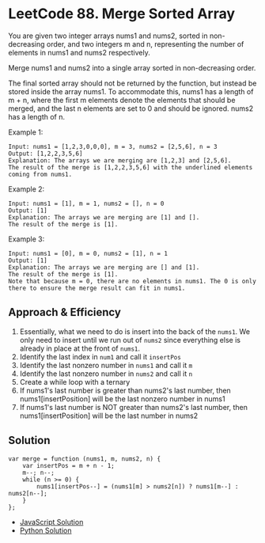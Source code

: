 # LeetCode 88. Merge Sorted Array
You are given two integer arrays nums1 and nums2, sorted in non-decreasing order, and two integers m and n, representing the number of elements in nums1 and nums2 respectively.

Merge nums1 and nums2 into a single array sorted in non-decreasing order.

The final sorted array should not be returned by the function, but instead be stored inside the array nums1. To accommodate this, nums1 has a length of m + n, where the first m elements denote the elements that should be merged, and the last n elements are set to 0 and should be ignored. nums2 has a length of n.

 
Example 1:
```
Input: nums1 = [1,2,3,0,0,0], m = 3, nums2 = [2,5,6], n = 3
Output: [1,2,2,3,5,6]
Explanation: The arrays we are merging are [1,2,3] and [2,5,6].
The result of the merge is [1,2,2,3,5,6] with the underlined elements coming from nums1.
```
Example 2:
```
Input: nums1 = [1], m = 1, nums2 = [], n = 0
Output: [1]
Explanation: The arrays we are merging are [1] and [].
The result of the merge is [1].
```
Example 3:
```
Input: nums1 = [0], m = 0, nums2 = [1], n = 1
Output: [1]
Explanation: The arrays we are merging are [] and [1].
The result of the merge is [1].
Note that because m = 0, there are no elements in nums1. The 0 is only there to ensure the merge result can fit in nums1.
```

## Approach & Efficiency
1. Essentially, what we need to do is insert into the back of the `nums1`. We only need to insert until we run out of `nums2` since everything else is already in place at the front of `nums1`.
1. Identify the last index in `num1` and call it `insertPos`
1. Identify the last nonzero number in `nums1` and call it `m`
1. Identify the last nonzero number in `nums2` and call it `n`
1. Create a while loop with a ternary
  1. If nums1's last number is greater than nums2's last number, then nums1[insertPosition] will be the last nonzero number in nums1
  1. If nums1's last number is NOT greater than nums2's last number, then nums1[insertPosition] will be the last number in nums2

## Solution
```
var merge = function (nums1, m, nums2, n) {
    var insertPos = m + n - 1;
    m--; n--;
    while (n >= 0) {
        nums1[insertPos--] = (nums1[m] > nums2[n]) ? nums1[m--] : nums2[n--];
    }
};
```

- [JavaScript Solution](./mergeSortedArrays.js)
- [Python Solution](../../../python/code_challenges/arrays/merge_sorted_arrays/README.md)